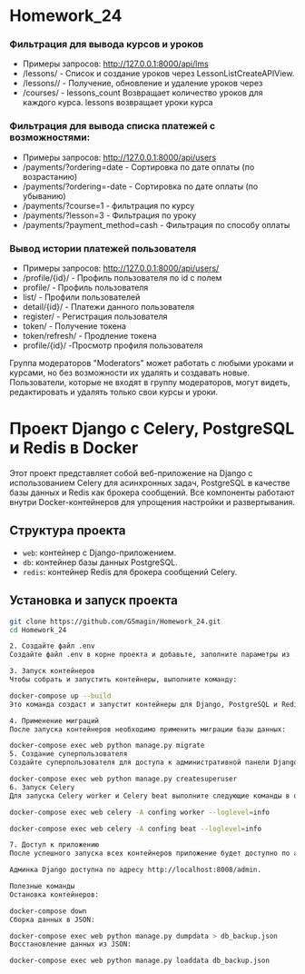 # Homework_24

### Фильтрация для вывода курсов и уроков
- Примеры запросов: http://127.0.0.1:8000/api/lms
- /lessons/ - Список и создание уроков через LessonListCreateAPIView.
- /lessons/<id>/ - Получение, обновление и удаление уроков через 
- /courses/ - lessons_count Возвращает количество уроков для каждого курса. lessons возвращает уроки курса


### Фильтрация для вывода списка платежей с возможностями:
- Примеры запросов: http://127.0.0.1:8000/api/users 
- /payments/?ordering=date - Сортировка по дате оплаты (по возрастанию)
- /payments/?ordering=-date - Сортировка по дате оплаты (по убыванию)
- /payments/?course=1 - фильтрация по курсу
- /payments/?lesson=3 - Фильтрация по уроку
- /payments/?payment_method=cash - Фильтрация по способу оплаты

### Вывод истории платежей пользователя
- Примеры запросов: http://127.0.0.1:8000/api/users/
- /profile/{id}/ - Профиль пользователя по id с полем
- profile/ - Профиль пользователя
- list/ - Профили пользователей
- detail/{id}/ - Платежи данного пользователя
- register/ - Регистрация пользователя 
- token/ - Получение токена
- token/refresh/ - Продление токена
- profile/{id}/ -Просмотр профиля пользователя


Группа модераторов "Moderators" может работать с любыми уроками и курсами, но без возможности их удалять и создавать новые.
Пользователи, которые не входят в группу модераторов, могут видеть, редактировать и удалять только свои курсы и уроки.



# Проект Django с Celery, PostgreSQL и Redis в Docker

Этот проект представляет собой веб-приложение на Django с использованием Celery для
асинхронных задач, PostgreSQL в качестве базы данных и Redis как брокера сообщений.
Все компоненты работают внутри Docker-контейнеров для упрощения настройки и развертывания.

## Структура проекта

- `web`: контейнер с Django-приложением.
- `db`: контейнер базы данных PostgreSQL.
- `redis`: контейнер Redis для брокера сообщений Celery.

## Установка и запуск проекта


```bash
git clone https://github.com/GSmagin/Homework_24.git
cd Homework_24

2. Создайте файл .env
Создайте файл .env в корне проекта и добавьте, заполните параметры из .env.example

3. Запуск контейнеров
Чтобы собрать и запустить контейнеры, выполните команду:

docker-compose up --build
Это команда создаст и запустит контейнеры для Django, PostgreSQL и Redis.

4. Применение миграций
После запуска контейнеров необходимо применить миграции базы данных:

docker-compose exec web python manage.py migrate
5. Создание суперпользователя
Создайте суперпользователя для доступа к административной панели Django:

docker-compose exec web python manage.py createsuperuser
6. Запуск Celery
Для запуска Celery worker и Celery beat выполните следующие команды в отдельных терминалах:

docker-compose exec web celery -A confing worker --loglevel=info

docker-compose exec web celery -A confing beat --loglevel=info

7. Доступ к приложению
После успешного запуска всех контейнеров приложение будет доступно по адресу http://localhost:8008.

Админка Django доступна по адресу http://localhost:8008/admin.

Полезные команды
Остановка контейнеров:

docker-compose down
Сборка данных в JSON:

docker-compose exec web python manage.py dumpdata > db_backup.json
Восстановление данных из JSON:

docker-compose exec web python manage.py loaddata db_backup.json